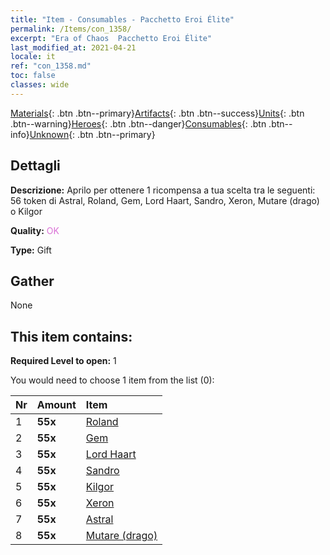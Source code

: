 ```yaml
---
title: "Item - Consumables - Pacchetto Eroi Élite"
permalink: /Items/con_1358/
excerpt: "Era of Chaos  Pacchetto Eroi Élite"
last_modified_at: 2021-04-21
locale: it
ref: "con_1358.md"
toc: false
classes: wide
---
```

 [Materials](/it/Items/){: .btn .btn--primary}[Artifacts](/it/Items/Artifacts/){: .btn .btn--success}[Units](/it/Items/Units/){: .btn .btn--warning}[Heroes](/it/Items/Heroes/){: .btn .btn--danger}[Consumables](/it/Items/Consumables/){: .btn .btn--info}[Unknown](/it/Items/Unknown/){: .btn .btn--primary}

## Dettagli
 **Descrizione:** Aprilo per ottenere 1 ricompensa a tua scelta tra le seguenti: 56 token di Astral, Roland, Gem, Lord Haart, Sandro, Xeron, Mutare (drago) o Kilgor

 **Quality:** <span style="color: #DA70D6">OK</span>

 **Type:** Gift

## Gather

  None

## This item contains:

 **Required Level to open:** 1

 You would need to choose 1 item from the list (0):

  | Nr | Amount |     Item    |
  |:---|:-------|:------------|
  | 1 |  **55x** | [Roland](/it/Items/her_362/) |  | 
  | 2 |  **55x** | [Gem](/it/Items/her_369/) |  | 
  | 3 |  **55x** | [Lord Haart](/it/Items/her_370/) |  | 
  | 4 |  **55x** | [Sandro](/it/Items/her_371/) |  | 
  | 5 |  **55x** | [Kilgor](/it/Items/her_374/) |  | 
  | 6 |  **55x** | [Xeron](/it/Items/her_383/) |  | 
  | 7 |  **55x** | [Astral](/it/Items/her_388/) |  | 
  | 8 |  **55x** | [Mutare (drago)](/it/Items/her_390/) |  | 
